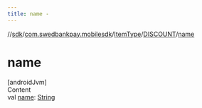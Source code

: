 ```yaml
---
title: name -
---
```

//[sdk](../../../../index)/[com.swedbankpay.mobilesdk](../../index)/[ItemType](../index)/[DISCOUNT](index)/[name](name)



# name  
[androidJvm]  
Content  
val [name](name): [String](https://kotlinlang.org/api/latest/jvm/stdlib/kotlin/-string/index.html)  



